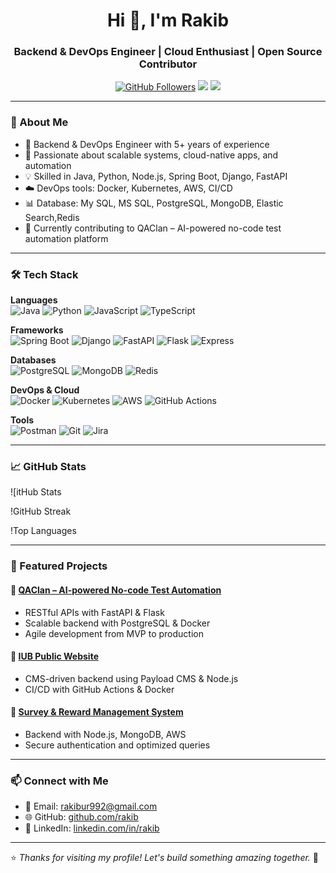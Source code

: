 <h1 align="center">Hi 👋, I'm Rakib</h1>
<h3 align="center">Backend & DevOps Engineer | Cloud Enthusiast | Open Source Contributor</h3>

<p align="center">
  <a href="https://github.com/rakib"><img src="https://img.shields.io/github/followers/rakib?label=Follow&style=social" alt="GitHub Followers"></a>
  <a href="mailto:rakibur992@gmail.com"><img src="https://img.shields.io/badge/Email-rakibur992@gmail.com-blue?style=flat-square&logo=gmail"></a>
  <a href="https://linkedin.com/in/rakib-iub"><img src="https://img.shields.io/badge/LinkedIn-rakib-blue?style=flat-square&logo=linkedin"></a>
</p>

---

### 🚀 About Me
- 🔧 Backend & DevOps Engineer with 5+ years of experience
- 🧠 Passionate about scalable systems, cloud-native apps, and automation
- 💡 Skilled in Java, Python, Node.js, Spring Boot, Django, FastAPI
- ☁️ DevOps tools: Docker, Kubernetes, AWS, CI/CD
- 📊 Database: My SQL, MS SQL, PostgreSQL, MongoDB, Elastic Search,Redis
- 🧪 Currently contributing to QAClan – AI-powered no-code test automation platform

---

### 🛠️ Tech Stack

**Languages**  
![Java](https://img.shields.io/badge/Java-007396?style=flat-square&logo=java) 
![Python](https://img.shields.io/badge/Python-3776AB?style=flat-square&logo=python) 
![JavaScript](https://img.shields.io/badge/JavaScript-F7DF1E?style=flat-square&logo=javascript) 
![TypeScript](https://img.shields.io/badge/TypeScript-3178C6?style=flat-square&logo=typescript)

**Frameworks**  
![Spring Boot](https://img.shields.io/badge/Spring_Boot-6DB33F?style=flat-square&logo=springboot) 
![Django](https://img.shields.io/badge/Django-092E20?style=flat-square&logo=django) 
![FastAPI](https://img.shields.io/badge/FastAPI-009688?style=flat-square&logo=fastapi) 
![Flask](https://img.shields.io/badge/Flask-000000?style=flat-square&logo=flask) 
![Express](https://img.shields.io/badge/Express.js-000000?style=flat-square&logo=express)

**Databases**  
![PostgreSQL](https://img.shields.io/badge/PostgreSQL-336791?style=flat-square&logo=postgresql) 
![MongoDB](https://img.shields.io/badge/MongoDB-47A248?style=flat-square&logo=mongodb) 
![Redis](https://img.shields.io/badge/Redis-DC382D?style=flat-square&logo=redis)

**DevOps & Cloud**  
![Docker](https://img.shields.io/badge/Docker-2496ED?style=flat-square&logo=docker) 
![Kubernetes](https://img.shields.io/badge/Kubernetes-326CE5?style=flat-square&logo=kubernetes) 
![AWS](https://img.shields.io/badge/AWS-232F3E?style=flat-square&logo=amazonaws) 
![GitHub Actions](https://img.shields.io/badge/GitHub_Actions-2088FF?style=flat-square&logo=githubactions)

**Tools**  
![Postman](https://img.shields.io/badge/Postman-FF6C37?style=flat-square&logo=postman) 
![Git](https://img.shields.io/badge/Git-F05032?style=flat-square&logo=git) 
![Jira](https://img.shields.io/badge/Jira-0052CC?style=flat-square&logo=jira)

---

### 📈 GitHub Stats


![itHub Stats

!GitHub Streak

!Top Languages


---

### 📌 Featured Projects

#### 🔹 [QAClan – AI-powered No-code Test Automation](#)
- RESTful APIs with FastAPI & Flask
- Scalable backend with PostgreSQL & Docker
- Agile development from MVP to production

#### 🔹 [IUB Public Website](#)
- CMS-driven backend using Payload CMS & Node.js
- CI/CD with GitHub Actions & Docker

#### 🔹 [Survey & Reward Management System](#)
- Backend with Node.js, MongoDB, AWS
- Secure authentication and optimized queries

---

### 📫 Connect with Me
- 📧 Email: rakibur992@gmail.com
- 🌐 GitHub: [github.com/rakib](https://github.com/rakibur992)
- 💼 LinkedIn: [linkedin.com/in/rakib](https://linkedin.com/in/rakib-iub)

---

⭐️ *Thanks for visiting my profile! Let's build something amazing together.* 🚀
